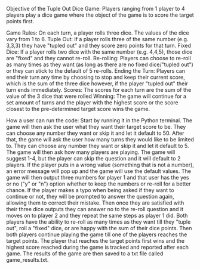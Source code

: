 Objective of the Tuple Out Dice Game: 
Players ranging from 1 player to 4 players play a dice game where the object of the game is to score the target points first. 
 
Game Rules: 
On each turn, a player rolls three dice. The values of the dice vary from 1 to 6. 
Tuple Out: If a player rolls three of the same number (e.g. 3,3,3) they have "tupled out" and they score zero points for that turn.
Fixed Dice: If a player rolls two dice with the same number (e.g. 4,4,5), those dice are "fixed" and they cannot re-roll. Re-rolling: Players can choose to re-roll as many times as they want (as long as there are no fixed dice/"tupled out") or they can stick to the default of 5 re-rolls. 
Ending the Turn: Players can end their turn any time by choosing to stop and keep their current score, which is the sum of the three dice however, if the player "tupled out" their turn ends immediately. Scores: The scores for each turn are the sum of the value of the 3 dice that were rolled 
Winning: The game will continue for a set amount of turns and the player with the highest score or the score closest to the pre-determined target score wins the game.

How a user can run the code: 
Start by running it in the Python terminal. The game will then ask the user what they want their target score to be. They can choose any number they want or skip it and let it default to 50. After that, the game will ask the user how many turns they would like to be limited to. They can choose any number they want or skip it and let it default to 5. The game will then ask how many players are playing. The game will suggest 1-4, but the player can skip the question and it will default to 2 players. If the player puts in a wrong value (something that is not a number), an error message will pop up and the game will use the default values. The game will then output three numbers for player 1 and that user has the yes or no ("y" or "n") option whether to keep the numbers or re-roll for a better chance. If the player makes a typo when being asked if they want to continue or not, they will be prompted to answer the question again, allowing them to correct their mistake. Then once they are satisfied with their three dice outputs they can answer no to the re-roll question and it moves on to player 2 and they repeat the same steps as player 1 did. Both players have the ability to re-roll as many times as they want till they "tuple out", roll a "fixed" dice, or are happy with the sum of their dice points. Then both players continue playing the game till one of the players reaches the target points. The player that reaches the target points first wins and the highest score reached during the game is tracked and reported after each game. The results of the game are then saved to a txt file called game_results.txt. 

